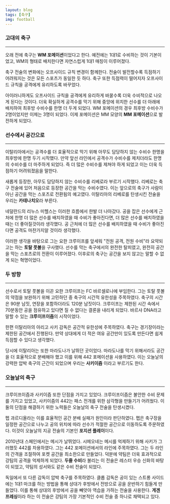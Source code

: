 ```yaml
---
layout: blog
tags: [축구]
img: football
---
```

### 고대의 축구
---
오래 전에 축구는 **WM 포메이션**이었다고 한다. 예전에는 1대1로 수비하는 것이 기본이었고, WM의 형태로 배치한다면 자연스럽게 1대1 매칭이 이루어졌다.


축구 전술의 변화에는 오프사이드 규칙 변경이 함께한다. 전술이 발전할수록 득점하기 어려워지는 것은 모든 스포츠가 동일한 듯 하다. 축구 또한 득점력이 떨어지자 오프사이드 규칙을 공격에게 유리하도록 바꾸었다.


아이러니하게도 오프사이드 규칙을 공격에게 유리하게 바꿀수록 더욱 수비적으로 나오게 된다는 것이다. 더욱 확실하게 공격수를 막기 위해 중앙에 위치한 선수를 더 아래에 배치하여 최후방 수비수를 한명 더 두게 되었다. WM 포메이션의 경우 최후방 수비수가 2명이었지만 이제는 3명이 되었다. 이제 포메이션은 MM 모양의 **MM 포메이션**으로 발전하게 되었다.

### 선수에서 공간으로
---
이탈리아에서는 공격수를 더 효율적으로 막기 위해 아무도 담당하지 않는 수비수 한명을 최후방에 한명 두기 시작했다. 만약 앞선 라인에서 공격수가 수비수를 제치더라도 한명의 수비수를 더 마주하게 되었다. 즉 더 많은 수비수를 제쳐야 하게 되었고 이는 더욱 득점하기 어려워졌음을 말한다.


새롭게 등장한, 아무도 담당하지 않는 수비수를 리베로라 부르기 시작했다. 리베로는 축구 전술에 있어 처음으로 등장한 공간을 막는 수비수였다. 이는 앞으로의 축구가 사람이 아닌 공간을 막는 스포츠로 전환됨의 예고였다. 이탈리아의 리베로를 탄생시킨 전술을 우리는 **카테나치오**라 부른다.


네덜란드의 리누스 미헬스는 이러한 흐름에서 한발 더 나아갔다. 공을 잡은 선수에게 근처에 한명 더 많은 선수를 배치하였을 때 수비가 좋아진다면, 더 많은 선수를 배치하였을 때는 더 좋아질것이라 생각했다. 공 근처에 더 많은 선수를 배치하였을 때 수비가 좋아진다면 공격도 마찬가지알 것이라 생각했다.


이러한 생각을 바탕으로 그는 요한 크루이프를 앞세워 "전원 공격, 전원 수비"라 요약되고는 하는 **토탈 풋볼**을 구사했다. 선수를 막는 축구에서의 완전한 탈피였고, 완전히 공간을 막는 스포츠로의 전환이 이루어졌다. 이후로의 축구는 공간을 보지 않고는 말할 수 없게 되는 혁명이었다.


### 두 방향
---
선수로서 토탈 풋볼을 이끈 요한 크루이프는 FC 바르셀로나에 부임한다. 그는 토탈 풋볼의 약점을 보완하기 위해 고민하던 중 축구의 시간적 유한성을 주목하였다. 축구의 시간은 90분 남짓, 연장을 포함하더라도 120분 남짓이다. 크루이프는 제한된 시간 속에서 70분동안 공을 점유하고 있다면 질 수 없다는 결론을 내리게 되었다. 바르샤 DNA라고 말할 수 있는 **크루이프이즘**의 시작이었다.


한편 이탈리아의 아리고 사키 감독은 공간적 유한성에 주목하였다. 축구는 경기장이라는 제한된 공간에서 진행된다. 만약 상대에게 더 적은 여유 공간만이 있도록 만든다면 쉽게 득점할 수 있다고 생각했다.


당시에 이탈리아는 또한 마라도나가 날뛰던 곳이었다. 마라도나를 막기 위해서라도 공간을 더 효율적으로 분배해야 했고 이를 위해 442 포메이션을 사용하였다. 이는 오늘날의 강력한 압박 축구의 근간이 되었으며 우리는 **사키이즘** 이라고 부르기도 한다.

### 오늘날의 축구
---

크루이프이즘과 사키이즘 또한 단점을 가지고 있었다. 크루이프이즘은 불안한 수비 문제를 가지고 있었고, 사키이즘의 442는 패스 전개를 위한 삼각형을 만들기가 어려웠다. 이 둘의 단점을 해결하기 위한 노력들은 오늘날의 축구 전술을 탄생시켰다.


펩 과르디올라는 이를 효율적인 공간 분배 실패가 원인이라 판단하였다. 펩은 축구장을 일정한 공간으로 나누고 공의 위치에 따라 선수가 적절한 공간으로 이동하도록 주문하였다. 이것이 오늘날의 지공 전술의 기본인 **포지션 플레이**이다.


2010년대 스페인에서는 메시가 날뛰었다. 시메오네는 메시를 억제하기 위해 사키가 그러했듯 442를 차용하였다. 그는 442 포메이션에서의 라인에 주목하였다. 그는 두 라인의 간격을 조절하여 포켓 공간을 최소한으로 만들었다. 덕분에 약팀은 더욱 효과적으로 강팀의 공격을 억제하게 되었다. **두줄 수비**라 불리는 이 전술은 레스터 우승 신화의 바탕이 되었고, 약팀의 성서와도 같은 수비 전술이 되었다.


독일에서 또 다른 감독이 압박 축구를 주목하였다. 클롭 감독은 공이 있는 스트롱 사이드에는 1대1 마크를 하는 방법을 통해 상대가 후방에서 전방으로 공을 운반하기 힘들게 만들었다. 이를 통해 상대의 후방에서 공을 빼앗아 역습을 가하는 전술을 사용한다. **게겐 프레싱**이라 하는 이 전술은 강팀의 가장 기본적인 수비 전술 중 하나로 채택되고 있다.